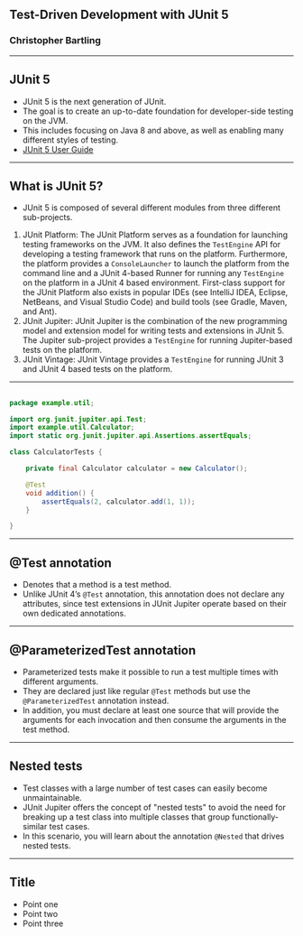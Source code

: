 ## Test-Driven Development with JUnit 5
### Christopher Bartling

---

## JUnit 5

- JUnit 5 is the next generation of JUnit. 
- The goal is to create an up-to-date foundation for developer-side testing on the JVM. 
- This includes focusing on Java 8 and above, as well as enabling many different styles of testing.
- [JUnit 5 User Guide](https://junit.org/junit5/docs/current/user-guide/#overview)

---

## What is JUnit 5?

- JUnit 5 is composed of several different modules from three different sub-projects.
1. JUnit Platform: The JUnit Platform serves as a foundation for launching testing frameworks on the JVM. It also defines the `TestEngine` API for developing a testing framework that runs on the platform. Furthermore, the platform provides a `ConsoleLauncher` to launch the platform from the command line and a JUnit 4-based Runner for running any `TestEngine` on the platform in a JUnit 4 based environment. First-class support for the JUnit Platform also exists in popular IDEs (see IntelliJ IDEA, Eclipse, NetBeans, and Visual Studio Code) and build tools (see Gradle, Maven, and Ant).
1. JUnit Jupiter: JUnit Jupiter is the combination of the new programming model and extension model for writing tests and extensions in JUnit 5. The Jupiter sub-project provides a `TestEngine` for running Jupiter-based tests on the platform.
1. JUnit Vintage: JUnit Vintage provides a `TestEngine` for running JUnit 3 and JUnit 4 based tests on the platform.


---

## 

```java
package example.util;

import org.junit.jupiter.api.Test;
import example.util.Calculator;
import static org.junit.jupiter.api.Assertions.assertEquals;

class CalculatorTests {

    private final Calculator calculator = new Calculator();

    @Test
    void addition() {
        assertEquals(2, calculator.add(1, 1));
    }

}
```
---

## @Test annotation

- Denotes that a method is a test method. 
- Unlike JUnit 4’s `@Test` annotation, this annotation does not declare any attributes, since test extensions in JUnit Jupiter operate based on their own dedicated annotations. 

---

## @ParameterizedTest annotation

- Parameterized tests make it possible to run a test multiple times with different arguments. 
- They are declared just like regular `@Test` methods but use the `@ParameterizedTest` annotation instead. 
- In addition, you must declare at least one source that will provide the arguments for each invocation and then consume the arguments in the test method.

---

## Nested tests

- Test classes with a large number of test cases can easily become unmaintainable. 
- JUnit Jupiter offers the concept of "nested tests" to avoid the need for breaking up a test class into multiple classes that group functionally-similar test cases. 
- In this scenario, you will learn about the annotation `@Nested` that drives nested tests.



---

## Title

- Point one
- Point two
- Point three



